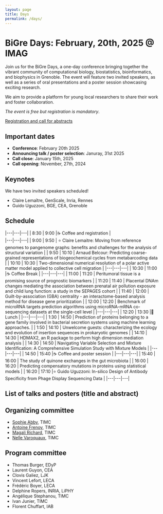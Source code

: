 ```yaml
---
layout: page
title: Days
permalink: /days/
---
```



# BiGre Days: February, 20th, 2025 @ IMAG

Join us for the BiGre Days, a one-day conference bringing together the vibrant
community of computational biology, biostatistics, bioinformatics, and
biophysics in Grenoble. The event will feature two invited speakers, as well
as a series of oral presentations and a poster session showcasing exciting
research.

We aim to provide a platform for young local researchers to share their work
and foster collaboration.

*The event is free but registration is mandatory*.

[Registration and call for abstracts](https://forms.gle/W74PL81FYdGJXGK4A)

## Important dates

- **Conference**: February 20th 2025
- **Announcing talk / poster selection**: Januray, 31st 2025
- **Call close**: January 15th, 2025
- **Call opening**: November, 27th, 2024

## Keynotes

We have two invited speakers scheduled!

- Claire Lemaître, GenScale, Inria, Rennes
- Guido Uguzzoni, BGE, CEA, Grenoble


## Schedule

|---|---|---|
| 8:30 | 9:00 |☕ Coffee and registration |  
|---|---|---|
| 9:00 | 9:50 | ⭐ Claire Lemaitre: Moving from reference genomes to pangenome graphs: benefits and challenges for the analysis of structural variation  |
| 9:50 | 10:10 | Arnaud Belcour: Predicting coarse-grained representations of biogeochemical cycles from metabarcoding data  |
| 10:10 | 10:30 | Two-dimensional numerical resolution of a polar active matter model applied to collective cell migration  |
|---|---|---|
| 10:30 | 11:00 |☕ Coffee Break  |
|---|---|---|
| 11:00 | 11:20 | Peritumoral tissue is a promising source of prognostic biomarkers  |
| 11:20 | 11:40 | Placental DNAm changes mediating the association between prenatal air pollution exposure and child lung function: a study in the SEPAGES cohort  |
| 11:40 | 12:00 | Guilt-by-association (GBA) centrality - an interactome-based analysis method for disease gene prioritization  |
| 12:00 | 12:20 | Benchmark of microRNA targets prediction algorithms using microRNA-mRNA co-sequencing datasets at the single-cell level  |
|---|---|---|
| 12:20 | 13:30 |🍕 Lunch  |
|---|---|---|
| 1:30 | 14:50 | Prediction of proteins belonging to a gene family involved in bacterial secretion systems using machine learning approaches.  |
| 1:50 | 14:10 | Unwelcome guests: characterizing the ecology and evolution of insertion sequences in prokaryotic genomes  |
| 14:10 | 14:30 | HDMAX2, an R package to perform high dimension mediation analysis  |
| 14:30 | 14:50 | Navigating Variable Selection and Mixture Identification: A Comprehensive Simulation Study with Mixture Models  |
|---|---|---|
| 14:50 | 15:40 |☕ Coffee and poster session  |
|---|---|---|
| 15:40 | 16:00 | The study of quinone exchanges in the gut microbiota  |
| 16:00 | 16:20 | Predicting compensatory mutations in proteins using statistical models  |
| 16:20 | 17:10 |⭐  Guido Uguzzoni: In-silico Design of Antibody Specificity from Phage Display Sequencing Data  |
|---|---|---|

## List of talks and posters (title and abstract)



## Organizing committee

- [Sophie Abby](https://sophieabby.github.io/), TIMC
- [Antoine Frenoy](https://perso.crans.org/frenoy/), TIMC
- [Magali Richard](https://magrichard.github.io/index.html), TIMC
- [Nelle Varoquaux](https://nellev.github.io), TIMC

## Program committee

- Thomas Burger, EDyP
- Laurent Guyon, CEA
- Clovis Galiez, LJK
- Vincent Lefort, LECA
- Frédéric Boyer, LECA
- Delphine Ropers, INRIA, LiPHY
- Angélique Stephanou, TIMC
- Ivan Junier, TIMC
- Florent Chuffart, IAB

